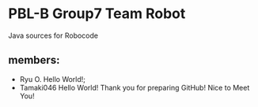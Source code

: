 # PBL-B Group7 Team Robot
Java sources for Robocode

## members:
- Ryu O. Hello World!;
- Tamaki046 Hello World! Thank you for preparing GitHub! Nice to Meet You!